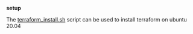 **setup**

The [terraform_install.sh](https://github.com/tristondvs/raccoonden/blob/master/terraform/terraform_install.sh) script can be used to install terraform on ubuntu 20.04

